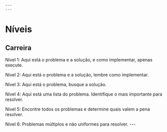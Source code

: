 
    ---
    ---

# Níveis
## Carreira

Nível 1: Aqui está o problema e a solução, e como implementar, apenas execute.

Nível 2: Aqui está o problema e a solução, lembre como implementar.

Nível 3: Aqui está o problema, busque a solução.

Nível 4: Aqui está uma lista do problema. Identifique o mais importante para resolver.

Nível 5: Encontre todos os problemas e determine quais valem a pena resolver.

Nível 6: Problemas múltiplos e não uniformes para resolver.
    ---